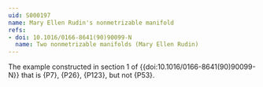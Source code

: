 ```yaml
---
uid: S000197
name: Mary Ellen Rudin's nonmetrizable manifold
refs:
- doi: 10.1016/0166-8641(90)90099-N
  name: Two nonmetrizable manifolds (Mary Ellen Rudin)
---
```


The example constructed in section 1 of {{doi:10.1016/0166-8641(90)90099-N}} that
is {P7}, {P26}, {P123}, but not {P53}.
